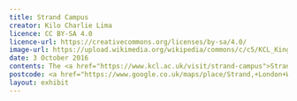 ```yaml
---
title: Strand Campus
creator: Kilo Charlie Lima
licence: CC BY-SA 4.0
licence-url: https://creativecommons.org/licenses/by-sa/4.0/
image-url: https://upload.wikimedia.org/wikipedia/commons/c/c5/KCL_King%27s_Building_3_Final.jpg
date: 3 October 2016
contents: The <a href="https://www.kcl.ac.uk/visit/strand-campus">Strand Campus</a>, located on the north bank of the Thames, is the oldest and largest in scope at King’s College London. It is conveniently located in the City of Westminster, the heart of London. Its original campus consisted of the King's Building, which was designed and built in 1831, but as King's College London grew, the campus expanded to include the Chesham Buildings, the Strand Building, and the East Wing of Somerset House, among other buildings<a href="https://en.wikipedia.org/wiki/Strand_Campus">[1]</a>. Bush House and the King's Building are the main parts of the Strand Campus. Bush House is used to be the Headquarters of the BBC World Service <a href="https://en.wikipedia.org/wiki/Bush_House">[2]</a>. The King's Building consists of King's Building Foyer, Great Hall, College Chapel and Anatomy Theatre and Museum<a href="https://en.wikipedia.org/wiki/King%27s_Building,_London">[3]</a>.The campus is dominated by humanities, law, and social sciences faculty, but it also houses the Faculty of Natural and Mathematical Sciences. The Strand Campus is near the <a href="https://www.kcl.ac.uk/visit/maughan-library">Maughan Library</a>, which is the KCL's main library and the largest new university library in the UK since the Second World War <a href="https://en.wikipedia.org/wiki/Maughan_Library#cite_note-times-5">[4]</a>. Notably, the Strand campus is next to <a href="https://www.somersethouse.org.uk/about-somerset-house">Somerset House</a>, a famous working arts centre in central London. KCL students can go here to see curations or experience ice skating activities. This campus is also near the Covent Garden business district, which is only a 10-minute walk away from a variety of theatres, restaurants, pubs, cafes, market stalls, and friendly interaction with street artists. This allows students to take advantage of the city's excellent business and cultural opportunities. 
postcode: <a href="https://www.google.co.uk/maps/place/Strand,+London+WC2R+2LS/@51.5124043,-0.1186907,17z/data=!3m1!4b1!4m5!3m4!1s0x487604ca3a62f9dd:0xebe931baa1181a63!8m2!3d51.512401!4d-0.116502">WC2R 2LS</a>.
layout: exhibit
---
```

